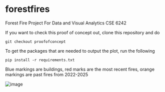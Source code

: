 # forestfires
Forest Fire Project For Data and Visual Analytics CSE 6242

If you want to check this proof of concept out, clone this repository and do 
``` 
git checkout proofofconcept
```

To get the packages that are needed to output the plot, run the following

```
pip install -r requirements.txt
```
Blue markings are buildings, red marks are the most recent fires, orange markings are past fires from 2022-2025

![image](https://github.com/user-attachments/assets/02d1ebe0-d36d-4a10-9de7-e21785c84f4e)
